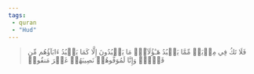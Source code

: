 ```yaml
---
tags: 
 - quran 
 - "Hud"
---
```


> فَلَا تَكُ فِي مِرۡيَةٖ مِّمَّا يَعۡبُدُ هَـٰٓؤُلَآءِۚ مَا يَعۡبُدُونَ إِلَّا كَمَا يَعۡبُدُ ءَابَآؤُهُم مِّن قَبۡلُۚ وَإِنَّا لَمُوَفُّوهُمۡ نَصِيبَهُمۡ غَيۡرَ مَنقُوصٖ
